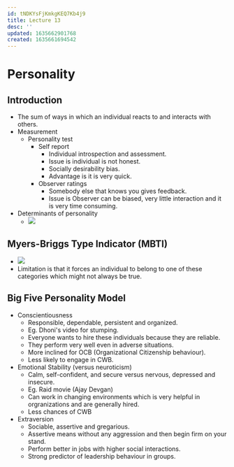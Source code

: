 ```yaml
---
id: tNDKYsFjKmkgKEQ7Kb4j9
title: Lecture 13
desc: ''
updated: 1635662901768
created: 1635661694542
---
```




# Personality

## Introduction
* The sum of ways in which an individual reacts to and interacts with others.
* Measurement
    * Personality test
        * Self report
            * Individual introspection and assessment.
            * Issue is individual is not honest.
            * Socially desirability bias.
            * Advantage is it is very quick.
        * Observer ratings
            * Somebody else that knows you gives feedback.
            * Issue is Observer can be biased, very little interaction and it is very time consuming.
* Determinants of personality
    * ![](/assets/images/2021-10-31-12-05-23.png)

## Myers-Briggs Type Indicator (MBTI)
* ![](/assets/images/2021-10-31-12-06-49.png)
* Limitation is that it forces an individual to belong to one of these categories which might not always be true.

## Big Five Personality Model
* Conscientiousness
    * Responsible, dependable, persistent and organized.
    * Eg. Dhoni's video for stumping.
    * Everyone wants to hire these individuals because they are reliable.
    * They perform very well even in adverse situations.
    * More inclined for OCB (Organizational Citizenship behaviour).
    * Less likely to engage in CWB.
* Emotional Stability (versus neuroticism)
    * Calm, self-confident, and secure versus nervous, depressed and insecure.
    * Eg. Raid movie (Ajay Devgan)
    * Can work in changing environments which is very helpful in orgranizations and are generally hired.
    * Less chances of CWB
* Extraversion
    * Sociable, assertive and gregarious.
    * Assertive means without any aggression and then begin firm on your stand.
    * Perform better in jobs with higher social interactions.
    * Strong predictor of leadership behaviour in groups.
